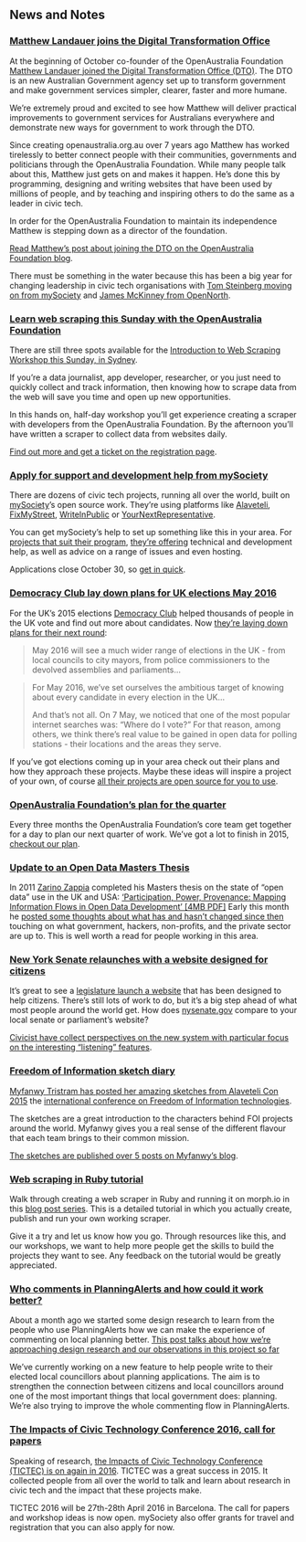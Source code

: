 ##  News and Notes

### [Matthew Landauer joins the Digital Transformation Office](https://www.openaustraliafoundation.org.au/2015/10/05/matthew-and-the-digital-transformation-office/)

At the beginning of October co-founder of the OpenAustralia Foundation
[Matthew Landauer joined the Digital Transformation Office (DTO)](https://www.openaustraliafoundation.org.au/2015/10/05/matthew-and-the-digital-transformation-office/).
The DTO is an new Australian Government agency set up to
transform government and make government services
simpler, clearer, faster and more humane.

We’re extremely proud and excited to see how Matthew will deliver
practical improvements to government services for Australians everywhere
and demonstrate new ways for government to work through the DTO.

Since creating openaustralia.org.au over 7 years ago
Matthew has worked tirelessly to better connect people
with their communities, governments and politicians
through the OpenAustralia Foundation.
While many people talk about this, Matthew just gets on and makes it happen.
He’s done this by programming, designing and writing websites that
have been used by millions of people,
and by teaching and inspiring others to do the same as a leader in civic tech.

In order for the OpenAustralia Foundation to maintain
its independence Matthew is stepping down as a director of the foundation.

[Read Matthew’s post about joining the DTO on the OpenAustralia Foundation blog](https://www.openaustraliafoundation.org.au/2015/10/05/matthew-and-the-digital-transformation-office/).

There must be something in the water because this has been a big year for
changing leadership in civic tech organisations with
[Tom Steinberg moving on from mySociety](https://www.mysociety.org/2015/08/07/my-last-post/)
and [James McKinney from OpenNorth](http://www.opennorth.ca/2015/09/22/announcing-a-leadership-transition-at-open-north.html).

### [Learn web scraping this Sunday with the OpenAustralia Foundation](https://www.eventbrite.com.au/e/introduction-to-web-scraping-workshop-tickets-18858393964)

There are still three spots available for the
[Introduction to Web Scraping Workshop this Sunday, in Sydney](https://www.eventbrite.com.au/e/introduction-to-web-scraping-workshop-tickets-18858393964).

If you’re a data journalist, app developer, researcher, or you just need to
quickly collect and track information, then knowing how to scrape data from the
web will save you time and open up new opportunities.

In this hands on, half-day workshop you’ll get experience creating a scraper
with developers from the OpenAustralia Foundation.
By the afternoon you’ll have written a scraper to collect data from websites daily.

[Find out more and get a ticket on the registration page](https://www.eventbrite.com.au/e/introduction-to-web-scraping-workshop-tickets-18858393964).

### [Apply for support and development help from mySociety](https://www.mysociety.org/2015/10/14/apply-for-support-and-development-help/)

There are dozens of civic tech projects, running all over the world,
built on [mySociety](https://www.mysociety.org/)’s open source work.
They’re using platforms like
[Alaveteli](http://alaveteli.org/),
[FixMyStreet](http://fixmystreet.org/),
[WriteInPublic](http://writeinpublic.com/en/)
or [YourNextRepresentative](https://www.mysociety.org/mysociety-around-the-world/international-partners-case-study-yournextrepresentative/).

You can get mySociety’s help to set up something like this in your area.
For [projects that suit their program](https://www.mysociety.org/mysociety-around-the-world/are-we-the-right-partner-for-you/),
[they’re offering](https://www.mysociety.org/mysociety-around-the-world/what-we-offer-our-partners/) technical and development help,
as well as advice on a range of issues and even hosting.

Applications close October 30,
so [get in quick](https://www.mysociety.org/2015/10/14/apply-for-support-and-development-help/).

### [Democracy Club lay down plans for UK elections May 2016](https://democracyclub.org.uk/blog/2015/10/19/plans-for-2016/)

For the UK’s 2015 elections [Democracy Club](https://democracyclub.org.uk/) helped
thousands of people in the UK vote and find out more about candidates.
Now [they’re laying down plans for their next round](https://democracyclub.org.uk/blog/2015/10/19/plans-for-2016/):

> May 2016 will see a much wider range of elections in the UK - from local
> councils to city mayors, from police commissioners to the devolved assemblies
> and parliaments...

> For May 2016, we’ve set ourselves the ambitious target of knowing about every
> candidate in every election in the UK...
>
> And that’s not all. On 7 May, we noticed that one of the most popular internet
> searches was: “Where do I vote?” For that reason, among others, we think there’s
> real value to be gained in open data for polling stations - their locations and
> the areas they serve.

If you’ve got elections coming up in your area
check out their plans and how they approach these projects.
Maybe these ideas will inspire a project of your own,
of course [all their projects are open source for you to use](https://democracyclub.org.uk/projects/).

### [OpenAustralia Foundation’s plan for the quarter](https://www.openaustraliafoundation.org.au/2015/10/15/weve-got-a-lot-to-finish-in-2015-here-is-our-plan/)

Every three months the OpenAustralia Foundation’s core team
get together for a day to plan our next quarter of work.
We’ve got a lot to finish in 2015, [checkout our plan](https://www.openaustraliafoundation.org.au/2015/10/15/weve-got-a-lot-to-finish-in-2015-here-is-our-plan/).

### [Update to an Open Data Masters Thesis](http://zarino.co.uk/post/thesis)

In 2011 [Zarino Zappia](http://zarino.co.uk/) completed his Masters thesis on the state of
“open data” use in the UK and USA:
[‘Participation, Power, Provenance: Mapping Information Flows in Open Data Development’ [4MB PDF]](http://zarino.co.uk/media/thesis.pdf)
Early this month he [posted some thoughts about what has and hasn’t changed since then](http://zarino.co.uk/post/thesis)
touching on what government, hackers, non-profits, and the private sector are up to.
This is well worth a read for people working in this area.

### [New York Senate relaunches with a website designed for citizens](http://civichall.org/civicist/new-york-senate-site-relaunches-with-listening-features/)

It’s great to see a [legislature launch a website](http://civichall.org/civicist/new-york-senate-site-relaunches-with-listening-features/)
that has been designed to help citizens.
There’s still lots of work to do,
but it’s a big step ahead of what most people around the world get.
How does [nysenate.gov](http://www.nysenate.gov/) compare to your local senate or parliament’s website?

[Civicist have collect perspectives on the new system with particular focus on the interesting “listening” features](http://civichall.org/civicist/new-york-senate-site-relaunches-with-listening-features/).

### [Freedom of Information sketch diary](http://myfanwytristram.com/2015/09/25/madridfreedom-of-information-sketch-diary-part-one/)

[Myfanwy Tristram has posted her amazing sketches from Alaveteli Con 2015](http://myfanwytristram.com/2015/09/25/madridfreedom-of-information-sketch-diary-part-one/)
the [international conference on Freedom of Information technologies](https://www.mysociety.org/projects/freedom-of-information/alaveteli/alavetelicon-2015/).

The sketches are a great introduction
to the characters behind FOI projects around the world.
Myfanwy gives you a real sense of the different flavour
that each team brings to their common mission.

[The sketches are published over 5 posts on Myfanwy’s blog](http://myfanwytristram.com/tag/freedom-of-information/).

### [Web scraping in Ruby tutorial](https://www.openaustraliafoundation.org.au/tag/ruby-web-scraping-tutorial-on-morph-io/)

Walk through creating a web scraper in Ruby and running it on morph.io
in this [blog post series](https://www.openaustraliafoundation.org.au/tag/ruby-web-scraping-tutorial-on-morph-io/).
This is a detailed tutorial in which you
actually create, publish and run your own working scraper.

Give it a try and let us know how you go.
Through resources like this, and our workshops,
we want to help more people get the skills
to build the projects they want to see.
Any feedback on the tutorial would be greatly appreciated.

### [Who comments in PlanningAlerts and how could it work better?](https://www.openaustraliafoundation.org.au/2015/10/20/who-comments-in-planningalerts-and-how-could-it-work-better/)

About a month ago we started some design research to learn from the people who use
PlanningAlerts how we can make the experience of commenting on local planning better.
[This post talks about how we’re approaching design research and our observations in this project so far](https://www.openaustraliafoundation.org.au/2015/10/20/who-comments-in-planningalerts-and-how-could-it-work-better/)

We’ve currently working on a new feature
to help people write to their elected local councillors about planning applications.
The aim is to strengthen the connection between citizens and local councillors around one of
the most important things that local government does: planning. We’re
also trying to improve the whole commenting flow in PlanningAlerts.

### [The Impacts of Civic Technology Conference 2016, call for papers](https://www.mysociety.org/research/tictec-2016/)

Speaking of research,
[the Impacts of Civic Technology Conference (TICTEC) is on again in 2016](https://www.mysociety.org/research/tictec-2016/).
TICTEC was a great success in 2015. It collected people from all over the world
to talk and learn about research in civic tech and the impact that these projects make.

TICTEC 2016 will be 27th-28th April 2016 in Barcelona.
The call for papers and workshop ideas is now open.
mySociety also offer grants for travel and registration
that you can also apply for now.
